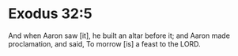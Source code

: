 # Exodus 32:5

And when Aaron saw [it], he built an altar before it; and Aaron made proclamation, and said, To morrow [is] a feast to the LORD.